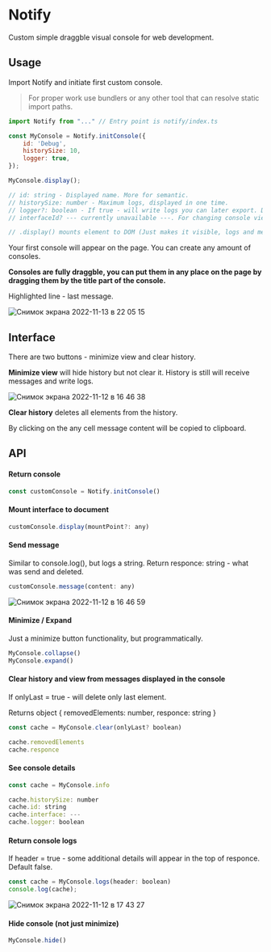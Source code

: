 # Notify

Custom simple draggble visual console for web development.

## Usage

Import Notify and initiate first custom console.

> For proper work use bundlers or any other tool that can resolve static import paths.

```js
import Notify from "..." // Entry point is notify/index.ts

const MyConsole = Notify.initConsole({
    id: 'Debug',
    historySize: 10,
    logger: true, 
});

MyConsole.display();

// id: string - Displayed name. More for semantic.
// historySize: number - Maximum logs, displayed in one time.
// logger?: boolean - If true - will write logs you can later export. Default - false.
// interfaceId? --- currently unavailable ---. For changing console view interface. Default - 'terminal'.

// .display() mounts element to DOM (Just makes it visible, logs and messages are still working even it don't mounted). it can take a parameter - custom mount point. By default it's document.body.
```
Your first console will appear on the page. You can create any amount of consoles.

**Consoles are fully draggble, you can put them in any place on the page by dragging them by the title part of the console.**

Highlighted line - last message.

![Снимок экрана 2022-11-13 в 22 05 15](https://user-images.githubusercontent.com/118057254/201539548-f4a1ebb8-7677-4683-ad2b-5ccf3a2ecebb.png)

## Interface

There are two buttons - minimize view and clear history.

**Minimize view** will hide history but not clear it. History is still will receive messages and write logs.

![Снимок экрана 2022-11-12 в 16 46 38](https://user-images.githubusercontent.com/118057254/201477848-5e4f4d8f-9f3a-4137-8a21-ef2264c268e6.png)

**Clear history** deletes all elements from the history.

By clicking on the any cell message content will be copied to clipboard.

## API

#### Return console
```js
const customConsole = Notify.initConsole()
```
#### Mount interface to document
```js
customConsole.display(mountPoint?: any)
```
#### Send message
Similar to console.log(), but logs a string.
Return responce: string - what was send and deleted.
```js
customConsole.message(content: any)
```
![Снимок экрана 2022-11-12 в 16 46 59](https://user-images.githubusercontent.com/118057254/201478896-a8f0caac-e673-4509-b6d4-cfb2daf20aec.png)

#### Minimize / Expand
Just a minimize button functionality, but programmatically.
```js
MyConsole.collapse()
MyConsole.expand()
```
#### Clear history and view from messages displayed in the console
If onlyLast = true - will delete only last element.

Returns object { removedElements: number, responce: string }
```js
const cache = MyConsole.clear(onlyLast? boolean)

cache.removedElements
cache.responce
```
#### See console details
```js
const cache = MyConsole.info

cache.historySize: number
cache.id: string
cache.interface: ---
cache.logger: boolean
```
#### Return console logs
If header = true - some additional details will appear in the top of responce. Default false.
```js
const cache = MyConsole.logs(header: boolean)
console.log(cache);
```
![Снимок экрана 2022-11-12 в 17 43 27](https://user-images.githubusercontent.com/118057254/201479490-47ed3bbd-80f5-4e81-8238-4d0bd6e0e294.png)

#### Hide console (not just minimize)
```js
MyConsole.hide()
```
